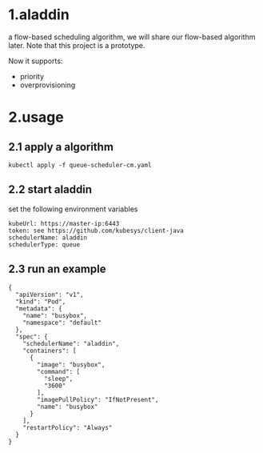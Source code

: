 # 1.aladdin

a flow-based scheduling algorithm, we will share our flow-based algorithm later.
Note that this project is a prototype.

Now it supports:

- priority
- overprovisioning

# 2.usage

## 2.1 apply a algorithm

```
kubectl apply -f queue-scheduler-cm.yaml
```

## 2.2 start aladdin

set the following environment variables 

```
kubeUrl: https://master-ip:6443
token: see https://github.com/kubesys/client-java
schedulerName: aladdin
schedulerType: queue 
```

## 2.3 run an example

```
{
  "apiVersion": "v1",
  "kind": "Pod",
  "metadata": {
    "name": "busybox",
    "namespace": "default"
  },
  "spec": {
    "schedulerName": "aladdin",
    "containers": [
      {
        "image": "busybox",
        "command": [
          "sleep",
          "3600"
        ],
        "imagePullPolicy": "IfNotPresent",
        "name": "busybox"
      }
    ],
    "restartPolicy": "Always"
  }
}
```
